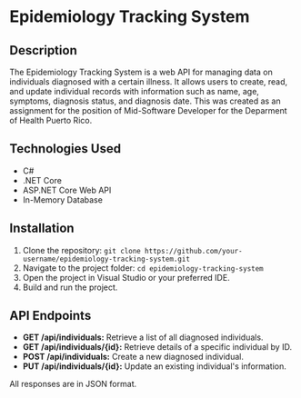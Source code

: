 # Epidemiology Tracking System

## Description
The Epidemiology Tracking System is a web API for managing data on individuals diagnosed with a certain illness. It allows users to create, read, and update individual records with information such as name, age, symptoms, diagnosis status, and diagnosis date. This was created as an assignment for the position of Mid-Software Developer for the Deparment of Health Puerto Rico.

## Technologies Used
- C#
- .NET Core
- ASP.NET Core Web API
- In-Memory Database

## Installation
1. Clone the repository: `git clone https://github.com/your-username/epidemiology-tracking-system.git`
2. Navigate to the project folder: `cd epidemiology-tracking-system`
3. Open the project in Visual Studio or your preferred IDE.
4. Build and run the project.

## API Endpoints
- **GET /api/individuals:** Retrieve a list of all diagnosed individuals.
- **GET /api/individuals/{id}:** Retrieve details of a specific individual by ID.
- **POST /api/individuals:** Create a new diagnosed individual.
- **PUT /api/individuals/{id}:** Update an existing individual's information.

All responses are in JSON format.
